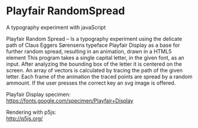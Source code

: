# Playfair RandomSpread
A typography experiment with javaScript

 Playfair Random Spread – Is a typography experiment using the delicate path of Claus Eggers Sørensens  typeface Playfair Display as a base for further random spread, resulting in  an animation, drawn in a HTML5 <canvas> element  This program takes a single capital letter, in the given font, as an input.  After analyzing the bounding box of the letter it is centered on the screen.  An array of vectors is calculated by tracing the path of the given letter. Each frame of the animation the traced points are spread by a random ammount. If the user presses the correct key an svg image is offered.  


  Playfair Display specimen:  
  https://fonts.google.com/specimen/Playfair+Display  

  Rendering with p5js:  
  http://p5js.org/
